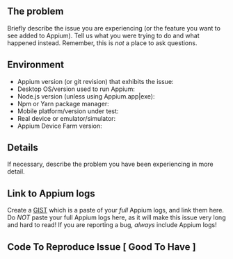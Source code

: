 ## The problem

Briefly describe the issue you are experiencing (or the feature you want to see added to Appium). Tell us what you were trying to do and what happened instead. Remember, this is _not_ a place to ask questions.

## Environment

* Appium version (or git revision) that exhibits the issue:
* Desktop OS/version used to run Appium:
* Node.js version (unless using Appium.app|exe):
* Npm or Yarn package manager:
* Mobile platform/version under test:
* Real device or emulator/simulator:
* Appium Device Farm version:

## Details

If necessary, describe the problem you have been experiencing in more detail.

## Link to Appium logs

Create a [GIST](https://gist.github.com) which is a paste of your _full_ Appium logs, and link them here.
Do _NOT_ paste your full Appium logs here, as it will make this issue very long and hard to read!
If you are reporting a bug, _always_ include Appium logs!


## Code To Reproduce Issue [ Good To Have ]
